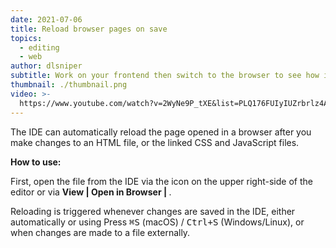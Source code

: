 ```yaml
---
date: 2021-07-06
title: Reload browser pages on save
topics:
  - editing
  - web
author: dlsniper
subtitle: Work on your frontend then switch to the browser to see how it looks like
thumbnail: ./thumbnail.png
video: >-
  https://www.youtube.com/watch?v=2WyNe9P_tXE&list=PLQ176FUIyIUZrbrlz4AY1V8VzBJKZyVlW&index=88
---
```


The IDE can automatically reload the page opened in a browser after you make changes to an HTML file, or the linked CSS and JavaScript files.

**How to use:**

First, open the file from the IDE via the icon on the upper right-side of the editor or via **View | Open in Browser | <browser name>**.

Reloading is triggered whenever changes are saved in the IDE, either automatically or using Press <kbd>⌘S</kbd> (macOS) / <kbd>Ctrl+S</kbd> (Windows/Linux), or when changes are made to a file externally.
